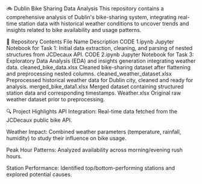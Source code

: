 🚲 Dublin Bike Sharing Data Analysis
This repository contains a comprehensive analysis of Dublin's bike-sharing system, integrating real-time station data with historical weather conditions to uncover trends and insights related to bike availability and usage patterns.

📂 Repository Contents
File Name	Description
CODE 1.ipynb	Jupyter Notebook for Task 1: Initial data extraction, cleaning, and parsing of nested structures from JCDecaux API.
CODE 2.ipynb	Jupyter Notebook for Task 3: Exploratory Data Analysis (EDA) and insights generation integrating weather data.
cleaned_bike_data.xlsx	Cleaned bike-sharing dataset after flattening and preprocessing nested columns.
cleaned_weather_dataset.xlsx	Preprocessed historical weather data for Dublin city, cleaned and ready for analysis.
merged_bike_data1.xlsx	Merged dataset containing structured station data and corresponding timestamps.
Weather.xlsx	Original raw weather dataset prior to preprocessing.

🔍 Project Highlights
API Integration: Real-time data fetched from the JCDecaux public bike API.

Weather Impact: Combined weather parameters (temperature, rainfall, humidity) to study their influence on bike usage.

Peak Hour Patterns: Analyzed availability across morning/evening rush hours.

Station Performance: Identified top/bottom-performing stations and explored potential causes.

